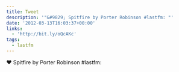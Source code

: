 ```yaml
---
title: Tweet
description: '"&#9829; Spitfire by Porter Robinson #lastfm: "'
date: '2012-03-13T16:03:37+00:00'
links:
  - 'http://bit.ly/oQcAKc'
tags:
  - lastfm
---
```

&#9829; Spitfire by Porter Robinson #lastfm: 
